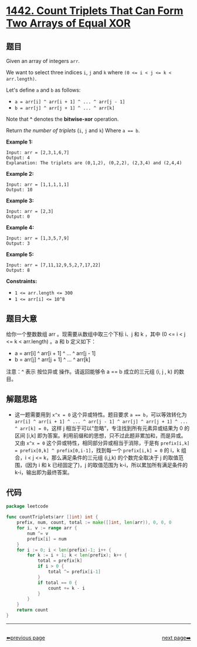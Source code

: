# [1442. Count Triplets That Can Form Two Arrays of Equal XOR](https://leetcode.com/problems/count-triplets-that-can-form-two-arrays-of-equal-xor/)


## 题目

Given an array of integers `arr`.

We want to select three indices `i`, `j` and `k` where `(0 <= i < j <= k < arr.length)`.

Let's define `a` and `b` as follows:

- `a = arr[i] ^ arr[i + 1] ^ ... ^ arr[j - 1]`
- `b = arr[j] ^ arr[j + 1] ^ ... ^ arr[k]`

Note that **^** denotes the **bitwise-xor** operation.

Return *the number of triplets* (`i`, `j` and `k`) Where `a == b`.

**Example 1:**

```
Input: arr = [2,3,1,6,7]
Output: 4
Explanation: The triplets are (0,1,2), (0,2,2), (2,3,4) and (2,4,4)
```

**Example 2:**

```
Input: arr = [1,1,1,1,1]
Output: 10
```

**Example 3:**

```
Input: arr = [2,3]
Output: 0
```

**Example 4:**

```
Input: arr = [1,3,5,7,9]
Output: 3
```

**Example 5:**

```
Input: arr = [7,11,12,9,5,2,7,17,22]
Output: 8
```

**Constraints:**

- `1 <= arr.length <= 300`
- `1 <= arr[i] <= 10^8`

## 题目大意

给你一个整数数组 arr 。现需要从数组中取三个下标 i、j 和 k ，其中 (0 <= i < j <= k < arr.length) 。a 和 b 定义如下：

- a = arr[i] ^ arr[i + 1] ^ ... ^ arr[j - 1]
- b = arr[j] ^ arr[j + 1] ^ ... ^ arr[k]

注意：^ 表示 按位异或 操作。请返回能够令 a == b 成立的三元组 (i, j , k) 的数目。

## 解题思路

- 这一题需要用到 `x^x = 0` 这个异或特性。题目要求 `a == b`，可以等效转化为 `arr[i] ^ arr[i + 1] ^ ... ^ arr[j - 1] ^ arr[j] ^ arr[j + 1] ^ ... ^ arr[k] = 0`，这样 j 相当于可以“忽略”，专注找到所有元素异或结果为 0 的区间 [i,k] 即为答案。利用前缀和的思想，只不过此题非累加和，而是异或。又由 `x^x = 0` 这个异或特性，相同部分异或相当于消除，于是有 `prefix[i,k] = prefix[0,k] ^ prefix[0,i-1]`，找到每一个 `prefix[i,k] = 0` 的 i，k 组合，i < j <= k，那么满足条件的三元组 (i,j,k) 的个数完全取决于 j 的取值范围，(因为 i 和 k 已经固定了)，j 的取值范围为 k-i，所以累加所有满足条件的 k-i，输出即为最终答案。

## 代码

```go
package leetcode

func countTriplets(arr []int) int {
	prefix, num, count, total := make([]int, len(arr)), 0, 0, 0
	for i, v := range arr {
		num ^= v
		prefix[i] = num
	}
	for i := 0; i < len(prefix)-1; i++ {
		for k := i + 1; k < len(prefix); k++ {
			total = prefix[k]
			if i > 0 {
				total ^= prefix[i-1]
			}
			if total == 0 {
				count += k - i
			}
		}
	}
	return count
}
```



----------------------------------------------
<div style="display: flex;justify-content: space-between;align-items: center;">
<p><a href="https://books.halfrost.com/leetcode/ChapterFour/1400~1499/1439.Find-the-Kth-Smallest-Sum-of-a-Matrix-With-Sorted-Rows/">⬅️previous page</a></p>
<p><a href="https://books.halfrost.com/leetcode/ChapterFour/1400~1499/1446.Consecutive-Characters/">next page➡️</a></p>
</div>
